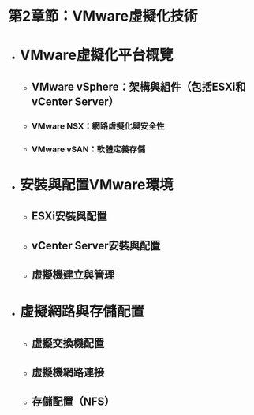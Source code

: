 # 第2章節：VMware虛擬化技術
- # VMware虛擬化平台概覽
  - ## VMware vSphere：架構與組件（包括ESXi和vCenter Server）
  - ### VMware NSX：網路虛擬化與安全性
  - ### VMware vSAN：軟體定義存儲

- # 安裝與配置VMware環境
  - ## ESXi安裝與配置
  - ## vCenter Server安裝與配置
  - ## 虛擬機建立與管理

- # 虛擬網路與存儲配置
  - ## 虛擬交換機配置
  - ## 虛擬機網路連接
  - ## 存儲配置（NFS）

